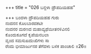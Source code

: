 +++
title = "026 ಬನ್ದಳಾ ದ್ರೌಪದಿಯಹಹ"

+++
ಬಂದಳಾ ದ್ರೌಪದಿಯಹಹ ಗುರು  
ನಂದನನ ಕೊಲಬಾರದಕಟೀ  
ನಂದನರ ಮರಣದ ಮಹಾವ್ಯಥೆಯೀತನಳಿವಿನಲಿ  
ಕೊಂದುಕೂಗದೆ ಕೃಪೆಯನಬಲಾ  
ವೃಂದ ಸಮಸುಖದುಃಖಿಗಳು ಸಾ  
ರೆಂದು ಭೀಮಾರ್ಜುನರ ತೆಗೆದಳು ಬಳಿಕ ಪಾಂಚಾಲಿ      ॥26॥